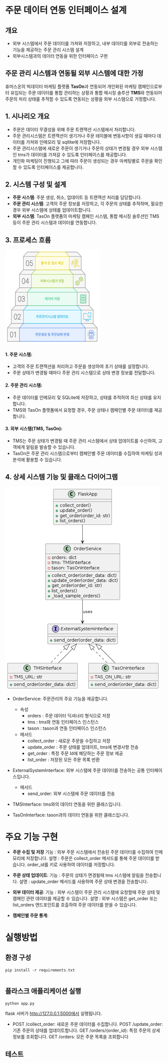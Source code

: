 # 주문 데이터 연동 인터페이스 설계

## 개요

- 외부 시스템에서 주문 데이터를 가져와 저장하고, 내부 데이터를 외부로 전송하는 기능을 제공하는 주문 관리 시스템 설계
- 외부시스템과의 데이터 연동을 위한 인터페이스 구현

## 주문 관리 시스템과 연동될 외부 시스템에 대한 가정

휴머스온의 빅데이터 마케팅 플랫폼 **TasOn**과 연동되어 개인화된 마케팅 캠페인으로부터 유입되는 주문 데이터를 통합 관리하는 상황과 통합 메시징 솔루션 **TMS**와 연동되어 주문의 처리 상태를 추적할 수 있도록 연동되는 상황을 외부 시스템으로 가정합니다.

## 1. **시나리오 개요**

- 주문은 데이터 무결성을 위해 주문 트랜잭션 시스템에서 처리합니다.
- 주문 관리시스템은 트랜잭션이 생기거나 주문 테이블에 변동사항이 생길 때마다 데이터를 가져와 인메모리 및 sqllite에 저장합니다.
- 주문 관리시스템에 새로운 주문이 생기거나 주문의 상태가 변경될 경우 외부 시스템인 tms가 데이터를 가져갈 수 있도록 인터페이스를 제공합니다.
- 개인화 마케팅이 진행되고 그에 따라 주문이 생성되는 경우 마케팅별로 주문을 확인할 수 있도록 인터페이스를 제공합니다.

## 2. **시스템 구성 및 설계**

- **주문 시스템**: 주문 생성, 취소, 업데이트 등 트랜잭션 처리를 담당합니다. 
- **주문 관리 시스템**: 고객의 주문 정보를 저장하고, 각 주문의 상태를 추적하며, 필요한 경우 외부 시스템에 상태를 업데이트합니다.
- **외부 시스템**: TasOn 플랫폼의 마케팅 캠페인 시스템, 통합 메시징 솔루션인 TMS 등이 주문 관리 시스템과 데이터를 연동합니다.


## 3. **프로세스 흐름**

<img src='images/process.png' alt='프로세스 흐름도' width='300' height='300'>

#### 1. 주문 시스템:
- 고객의 주문 트랜잭션을 처리하고 주문을 생성하여 초기 상태를 설정합니다.
- 주문 상태가 변경될 때마다 주문 관리 시스템으로 상태 변경 정보를 전달합니다.
#### 2. 주문 관리 시스템:
- 주문 데이터를 인메모리 및 SQLite에 저장하고, 상태를 추적하여 최신 상태를 유지합니다.
- TMS와 TasOn 플랫폼에서 요청할 경우, 주문 상태나 캠페인별 주문 데이터를 제공합니다.
#### 3. 외부 시스템(TMS, TasOn):
- TMS는 주문 상태가 변경될 때 주문 관리 시스템에서 상태 업데이트를 수신하여, 고객에게 알림을 발송할 수 있습니다.
- TasOn은 주문 관리 시스템으로부터 캠페인별 주문 데이터를 수집하여 마케팅 성과 분석에 활용할 수 있습니다.


## 4. 상세 시스템 기능 및 클래스 다이어그램


![class diagram](images/class-diagram.png)

* OrderService: 주문관리의 주요 기능을 제공합니다.
  - 속성
    - orders : 주문 데이터 딕셔너리 형식으로 저장
    - tms : tms와 연동 인터페이스 인스턴스
    - tason : tason과 연동 인터페이스 인스턴스
  - 메서드
    - collect_order : 새로운 주문을 수집하고 저장
    - update_order : 주문 상태를 업데이트, tms에 변경사항 전송
    - get_order : 특정 주문 Id에 해당하는 주문 정보 제공
    - list_order : 저장된 모든 주문 목록 반환

* ExternalSystemInterface: 외부 시스템에 주문 데이터를 전송하는 공통 인터페이스입니다.
  - 메서드
    - send_order: 외부 시스템에 주문 데이터를 전송

* TMSInterface: tms와의 데이터 연동을 위한 클래스입니다.

* TasOnInterface: tason과의 데이터 연동을 위한 클래스입니다.



# 주요 기능 구현
- **주문 수집 및 저장** 
기능 : 외부 주문 시스템에서 전송된 주문 데이터를 수집하여 인메모리에 저장합니다. 
설명 : 주문은 collect_order 메서드를 통해 주문 데이터를 받습니다. order_id를 키로 사용하여 데이터를 저장합니다.




- **주문 상태 업데이트**:
기능 : 주문의 상태가 면경될때 tms 시스템에 알림을 전송합니다.
설명 : update_order 메서드를 사용하여 주문 상태 변경을 전송합니다.




- **외부 데이터 제공**:
기능 : 외부 시스템이 주문 관리 시스템에 요청할때 주문 상태 및 캠페인 관련 데이터를 제공할 수 있습니다.
설명 : 외부 시스템은 get_order 또는 list_orders 엔드포인트를 호출하여 주문 데이터를 받을 수 있습니다. 




- **캠페인별 주문 통계**:


# 실행방법

## 환경 구성
```
pip install -r requirements.txt
```

```txt

```

## 플라스크 애플리케이션 실행

```
python app.py
```

flask 서버가 http://127.0.0.1:5000에서 실행됩니다.
- POST /collect_order: 새로운 주문 데이터를 수집합니다.
POST /update_order: 기존 주문의 상태를 업데이트합니다.
GET /orders/{order_id}: 특정 주문의 상세 정보를 조회합니다.
GET /orders: 모든 주문 목록을 조회합니다

## 테스트

